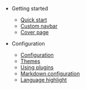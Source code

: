 <!-- _navbar.md -->

* Getting started

  * [Quick start](quickstart.md)
  * [Custom navbar](custom-navbar.md)
  * [Cover page](_coverpage.md)

* Configuration
  * [Configuration](configuration.md)
  * [Themes](themes.md)
  * [Using plugins](plugins.md)
  * [Markdown configuration](markdown.md)
  * [Language highlight](language-highlight.md)
